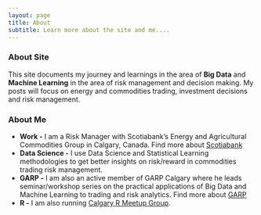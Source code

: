 ```yaml
---
layout: page
title: About
subtitle: Learn more about the site and me.... 
---
```


### About Site

This site documents my journey and learnings in the area of **Big Data** and **Machine Learning** in the area of risk management and decision making. My posts will focus on energy and commodities trading, investment decisions and risk management. 

### About Me

- **Work -** I am a Risk Manager with Scotiabank’s Energy and Agricultural Commodities Group in Calgary, Canada. Find more about  [Scotiabank](www.scotiabank.com)  
- **Data Science -** I use Data Science and Statistical Learning methodologies to get better insights on risk/reward in commodities trading risk management.  
- **GARP -** I am also an active member of GARP Calgary where he leads seminar/workshop series on the practical applications of Big Data and Machine Learning to trading and risk analytics. Find more about [GARP](www.garp.org) 
- **R -** I am also running [Calgary R Meetup Group](r-users-group.meetup.com/cities/ca/ab/calgary). 



